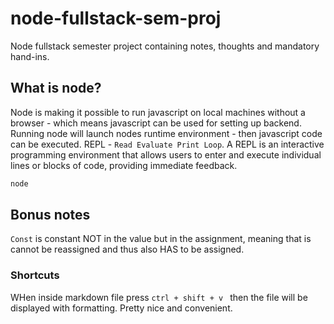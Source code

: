 # node-fullstack-sem-proj
Node fullstack semester project containing notes, thoughts and mandatory hand-ins.


## What is node?
Node is making it possible to run javascript on local machines without a browser - which means javascript can be used for setting up backend.
<br>
Running node will launch nodes runtime environment - then javascript code can be executed.
REPL - `Read Evaluate Print Loop`. A REPL is an interactive programming environment that allows users to enter and execute individual lines or blocks of code, providing immediate feedback. 
```bash
node
```


## Bonus notes
`Const` is constant NOT in the value but in the assignment, meaning that is cannot be reassigned and thus also HAS to be assigned.

### Shortcuts
WHen inside markdown file press `ctrl + shift + v ` then the file will be displayed with formatting. Pretty nice and convenient.